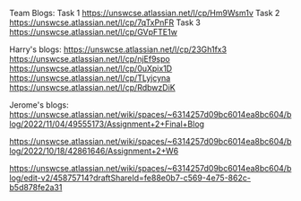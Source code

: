 Team Blogs:
Task 1 https://unswcse.atlassian.net/l/cp/Hm9Wsm1v
Task 2 https://unswcse.atlassian.net/l/cp/7qTxPnFR
Task 3 https://unswcse.atlassian.net/l/cp/GVpFTE1w

Harry's blogs:
https://unswcse.atlassian.net/l/cp/23Gh1fx3
https://unswcse.atlassian.net/l/cp/njEf9spo
https://unswcse.atlassian.net/l/cp/0uXpix1D
https://unswcse.atlassian.net/l/cp/TLyjcyna
https://unswcse.atlassian.net/l/cp/RdbwzDiK


Jerome's blogs:
https://unswcse.atlassian.net/wiki/spaces/~6314257d09bc6014ea8bc604/blog/2022/11/04/49555173/Assignment+2+Final+Blog

https://unswcse.atlassian.net/wiki/spaces/~6314257d09bc6014ea8bc604/blog/2022/10/18/42861646/Assignment+2+W6

https://unswcse.atlassian.net/wiki/spaces/~6314257d09bc6014ea8bc604/blog/edit-v2/45875714?draftShareId=fe88e0b7-c569-4e75-862c-b5d878fe2a31
